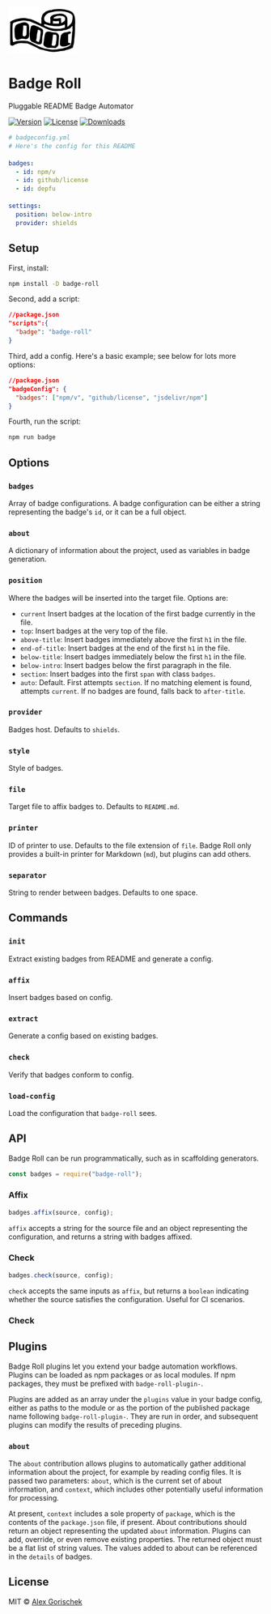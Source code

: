 <img width="135" src="img/logo.svg" alt="Badge Roll logo" />

# Badge Roll

Pluggable README Badge Automator

[![Version](https://img.shields.io/npm/v/badge-roll)](https://www.npmjs.com/package/badge-roll "Version") [![License](https://img.shields.io/github/license/agorischek/badge-roll)](https://github.com/agorischek/badge-roll "License") [![Downloads](https://img.shields.io/jsdelivr/npm/hw/badge-roll)](https://github.com/agorischek/badge-roll "Downloads")

```yml
# badgeconfig.yml
# Here's the config for this README

badges:
  - id: npm/v
  - id: github/license
  - id: depfu

settings:
  position: below-intro
  provider: shields
```

## Setup

First, install:

```sh
npm install -D badge-roll
```

Second, add a script:

```json
//package.json
"scripts":{
  "badge": "badge-roll"
}
```

Third, add a config. Here's a basic example; see below for lots more options:

```json
//package.json
"badgeConfig": {
  "badges": ["npm/v", "github/license", "jsdelivr/npm"]
}
```

Fourth, run the script:

```sh
npm run badge
```

## Options

### `badges`

Array of badge configurations. A badge configuration can be either a string representing the badge's `id`, or it can be a full object.

### `about`

A dictionary of information about the project, used as variables in badge generation.

### `position`

Where the badges will be inserted into the target file. Options are:

- `current` Insert badges at the location of the first badge currently in the file.
- `top`: Insert badges at the very top of the file.
- `above-title`: Insert badges immediately above the first `h1` in the file.
- `end-of-title`: Insert badges at the end of the first `h1` in the file.
- `below-title`: Insert badges immediately below the first `h1` in the file.
- `below-intro`: Insert badges below the first paragraph in the file.
- `section`: Insert badges into the first `span` with class `badges`.
- `auto`: Default. First attempts `section`. If no matching element is found, attempts `current`. If no badges are found, falls back to `after-title`.

### `provider`

Badges host. Defaults to `shields`.

### `style`

Style of badges.

### `file`

Target file to affix badges to. Defaults to `README.md`.

### `printer`

ID of printer to use. Defaults to the file extension of `file`. Badge Roll only provides a built-in printer for Markdown (`md`), but plugins can add others.

### `separator`

String to render between badges. Defaults to one space.

## Commands

### `init`

Extract existing badges from README and generate a config.

### `affix`

Insert badges based on config.

### `extract`

Generate a config based on existing badges.

### `check`

Verify that badges conform to config.

### `load-config`

Load the configuration that `badge-roll` sees.

## API

Badge Roll can be run programmatically, such as in scaffolding generators.

```js
const badges = require("badge-roll");
```

### Affix

```js
badges.affix(source, config);
```

`affix` accepts a string for the source file and an object representing the configuration, and returns a string with badges affixed.

### Check

```js
badges.check(source, config);
```

`check` accepts the same inputs as `affix`, but returns a `boolean` indicating whether the source satisfies the configuration. Useful for CI scenarios.

### Check

## Plugins

Badge Roll plugins let you extend your badge automation workflows. Plugins can be loaded as npm packages or as local modules. If npm packages, they must be prefixed with `badge-roll-plugin-`.

Plugins are added as an array under the `plugins` value in your badge config, either as paths to the module or as the portion of the published package name following `badge-roll-plugin-`. They are run in order, and subsequent plugins can modify the results of preceding plugins.

### `about`

The `about` contribution allows plugins to automatically gather additional information about the project, for example by reading config files. It is passed two parameters: `about`, which is the current set of about information, and `context`, which includes other potentially useful information for processing.

At present, `context` includes a sole property of `package`, which is the contents of the `package.json` file, if present. About contributions should return an object representing the updated `about` information. Plugins can add, override, or even remove existing properties. The returned object must be a flat list of string values. The values added to about can be referenced in the `details` of badges.

## License

MIT © [Alex Gorischek]()
